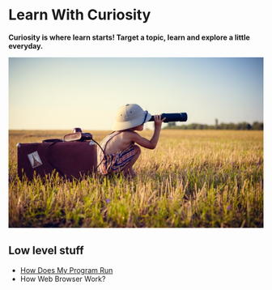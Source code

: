 # Learn With Curiosity

**Curiosity is where learn starts! Target a topic, learn and explore a little everyday.**

![Logo](logo.jpg)  

## Low level stuff

* [How Does My Program Run](How-Does-Programs-Run.md)
* How Web Browser Work? 
